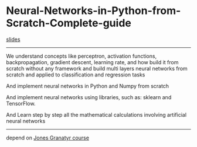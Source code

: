 # Neural-Networks-in-Python-from-Scratch-Complete-guide

[slides](https://drive.google.com/file/d/1wb3p1U32MByfGx7BXzCn6w4-PnxvsJRq/view?usp=sharing)

---

We understand concepts like perceptron, activation functions, backpropagation, gradient descent, learning rate, and how build it from scratch without any framework and build multi layers neural networks from scratch and applied to classification and regression tasks

And implement neural networks in Python and Numpy from scratch

And implement neural networks using libraries, such as: sklearn and TensorFlow.

And Learn step by step all the mathematical calculations involving artificial neural networks

---

depend on [Jones Granatyr course](https://www.udemy.com/course/neural-networks-in-python-a-guide-for-beginners/)
